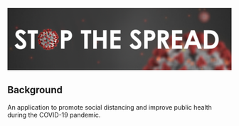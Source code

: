 ![stop coivd](g-cloud/images/Stop.png)


## Background

An application to promote social distancing and improve public health during the COVID-19 pandemic. 
